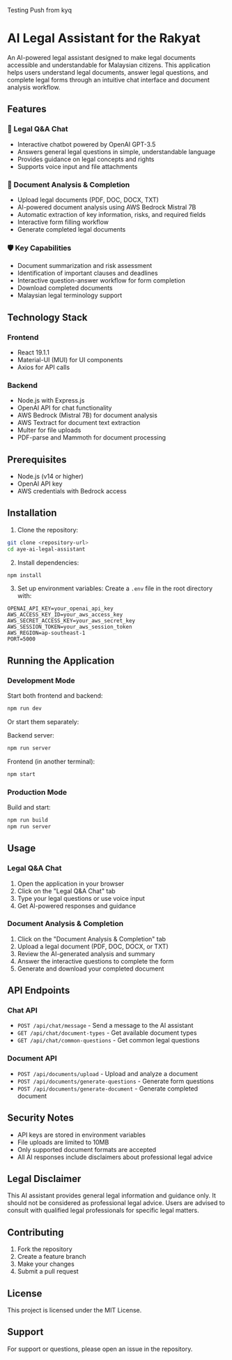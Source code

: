 
Testing Push from kyq
# AI Legal Assistant for the Rakyat

An AI-powered legal assistant designed to make legal documents accessible and understandable for Malaysian citizens. This application helps users understand legal documents, answer legal questions, and complete legal forms through an intuitive chat interface and document analysis workflow.

## Features

### 🤖 Legal Q&A Chat
- Interactive chatbot powered by OpenAI GPT-3.5
- Answers general legal questions in simple, understandable language
- Provides guidance on legal concepts and rights
- Supports voice input and file attachments

### 📄 Document Analysis & Completion
- Upload legal documents (PDF, DOC, DOCX, TXT)
- AI-powered document analysis using AWS Bedrock Mistral 7B
- Automatic extraction of key information, risks, and required fields
- Interactive form filling workflow
- Generate completed legal documents

### 🛡️ Key Capabilities
- Document summarization and risk assessment
- Identification of important clauses and deadlines
- Interactive question-answer workflow for form completion
- Download completed documents
- Malaysian legal terminology support

## Technology Stack

### Frontend
- React 19.1.1
- Material-UI (MUI) for UI components
- Axios for API calls

### Backend
- Node.js with Express.js
- OpenAI API for chat functionality
- AWS Bedrock (Mistral 7B) for document analysis
- AWS Textract for document text extraction
- Multer for file uploads
- PDF-parse and Mammoth for document processing

## Prerequisites

- Node.js (v14 or higher)
- OpenAI API key
- AWS credentials with Bedrock access

## Installation

1. Clone the repository:
```bash
git clone <repository-url>
cd aye-ai-legal-assistant
```

2. Install dependencies:
```bash
npm install
```

3. Set up environment variables:
Create a `.env` file in the root directory with:
```
OPENAI_API_KEY=your_openai_api_key
AWS_ACCESS_KEY_ID=your_aws_access_key
AWS_SECRET_ACCESS_KEY=your_aws_secret_key
AWS_SESSION_TOKEN=your_aws_session_token
AWS_REGION=ap-southeast-1
PORT=5000
```

## Running the Application

### Development Mode
Start both frontend and backend:
```bash
npm run dev
```

Or start them separately:

Backend server:
```bash
npm run server
```

Frontend (in another terminal):
```bash
npm start
```

### Production Mode
Build and start:
```bash
npm run build
npm run server
```

## Usage

### Legal Q&A Chat
1. Open the application in your browser
2. Click on the "Legal Q&A Chat" tab
3. Type your legal questions or use voice input
4. Get AI-powered responses and guidance

### Document Analysis & Completion
1. Click on the "Document Analysis & Completion" tab
2. Upload a legal document (PDF, DOC, DOCX, or TXT)
3. Review the AI-generated analysis and summary
4. Answer the interactive questions to complete the form
5. Generate and download your completed document

## API Endpoints

### Chat API
- `POST /api/chat/message` - Send a message to the AI assistant
- `GET /api/chat/document-types` - Get available document types
- `GET /api/chat/common-questions` - Get common legal questions

### Document API
- `POST /api/documents/upload` - Upload and analyze a document
- `POST /api/documents/generate-questions` - Generate form questions
- `POST /api/documents/generate-document` - Generate completed document

## Security Notes

- API keys are stored in environment variables
- File uploads are limited to 10MB
- Only supported document formats are accepted
- All AI responses include disclaimers about professional legal advice

## Legal Disclaimer

This AI assistant provides general legal information and guidance only. It should not be considered as professional legal advice. Users are advised to consult with qualified legal professionals for specific legal matters.

## Contributing

1. Fork the repository
2. Create a feature branch
3. Make your changes
4. Submit a pull request

## License

This project is licensed under the MIT License.

## Support

For support or questions, please open an issue in the repository.